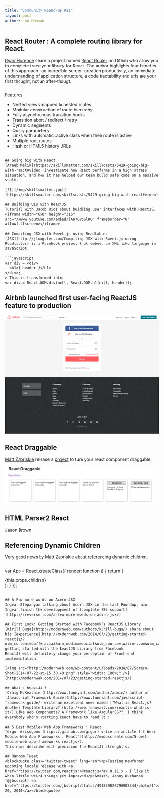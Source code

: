 ```yaml
---
title: "Community Round-up #21"
layout: post
author: Lou Husson
---
```


## React Router : A complete routing library for React.
[Ryan Florence](https://github.com/rpflorence) share a project named [React Router](https://github.com/rackt/react-router) on Github who allow you to complete trace your library for React.
The author highlights four benefits of this approach : an incredible screen-creation productivity, an immediate understanding of application structure, a code tractability and urls are your first thought, not an after-thougt.

>```
Features
- Nested views mapped to nested routes
- Modular construction of route hierarchy
- Fully asynchronous transition hooks
- Transition abort / redirect / retry
- Dynamic segments
- Query parameters
- Links with automatic .active class when their route is active
- Multiple root routes
- Hash or HTML5 history URLs
```

## Going big with React
[Areeb Malik](https://skillsmatter.com/skillscasts/5429-going-big-with-react#video) investigate how React performs in a high stress situation, and how it has helped our team build safe code on a massive scale.

[![](/img/skillsmatter.jpg)](https://skillsmatter.com/skillscasts/5429-going-big-with-react#video)

## Building UIs with ReactJS
Tutorial with Jacob Rios about buidling user interfaces with ReactJS.
<iframe width="650" height="315" src="//www.youtube.com/embed/lAn7GVoGlKU" frameborder="0" allowfullscreen></iframe>

## Compiling JSX with Sweet.js using Readtables
[JSX](http://jlongster.com/Compiling-JSX-with-Sweet.js-using-Readtables) is a Facebook project that embeds an XML-like language in JavaScript.

```javascript
var div = <div>
  <h1>{ header }</h1>
</div>;
> This is transformed into:
var div = React.DOM.div(null, React.DOM.h1(null, header));
```

## Airbnb launched first user-facing ReactJS feature to production

[![](/img/airbnb.png)](https://www.airbnb.com/resolutions)

## React Draggable
[Matt Zabriskie](https://github.com/mzabriskie) release a [project](https://github.com/mzabriskie/react-draggable) to turn your react component draggable.

[![](/img/draggable.png)](http://mzabriskie.github.io/react-draggable/example/)

## HTML Parser2 React
[Jason Brown](https://github.com/browniefed) 

## Referencing Dynamic Children
Very good news by Matt Zabriskie about [referencing dynamic children](http://www.mattzabriskie.com/blog/react-referencing-dynamic-children).

>```javascript
var App = React.createClass({
    render: function () {
        return (
            <div>
                {this.props.children}
            </div>
        );
    }
});
```

## A Few more words on Acorn-JSX
Ingvar Stepanyan talking about Acorn JSX in the last Roundup, now Ingvar finish the developpment of [complete ES6 support](http://rreverser.com/a-few-more-words-on-acorn-jsx/)

## First Look: Getting Started with Facebook’s ReactJS Library
[Kirill Buga](http://modernweb.com/authors/kirill-buga/) share about his [experience](http://modernweb.com/2014/07/23/getting-started-reactjs/?utm_content=bufferac1a8&utm_medium=social&utm_source=twitter.com&utm_campaign=buffer) getting started with the ReactJS Library from Facebook.
ReactJS will definitely change your perception of Front-end implementation.

[<img src="http://modernweb.com/wp-content/uploads/2014/07/Screen-Shot-2014-07-22-at-15.30.40.png" style="width: 100%;" />](http://modernweb.com/2014/07/23/getting-started-reactjs/)

## What's ReactJS ?
[Craig McKeachie](http://www.funnyant.com/author/admin/) author of [Javascript Framework Guide](http://www.funnyant.com/javascript-framework-guide/) write an excellent news named ["What is React.js? Another Template Library?](http://www.funnyant.com/reactjs-what-is-it/) Like Web Components? A Framework like AngularJS?". I think everybody who's starting React have to read it !

## 5 Best Mobiles Web App Frameworks : React
[Grgur Grisogono](https://github.com/grgur) write an article ["5 Best Mobile Web App Frameworks : React"](http://moduscreate.com/5-best-mobile-web-app-frameworks-reactjs/).
This news describe with precision the ReactJS strenght's.

## Random Tweet
<blockquote class="twitter-tweet" lang="en"><p>Testing newforms' upcoming locale release with <a href="https://twitter.com/reactjs">@reactjs</a> 0.11.x - I like it when little weird things get improved</p>&mdash; Jonny Buchanan (@jbscript) <a href="https://twitter.com/jbscript/status/493339826796908544/photo/1">July 20, 2014</a></blockquote>
